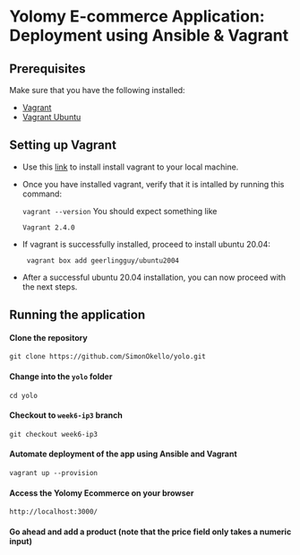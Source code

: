 # Yolomy E-commerce Application: Deployment using Ansible & Vagrant
## Prerequisites
Make sure that you have the following installed:
- [Vagrant](https://developer.hashicorp.com/vagrant/downloads)
- [Vagrant Ubuntu](https://app.vagrantup.com/bento/boxes/ubuntu-22.04)

## Setting up Vagrant
- Use this [link](https://developer.hashicorp.com/vagrant/downloads) to install install vagrant to your local machine. 
- Once you have installed vagrant, verify that it is intalled by running this command:
  
  ```vagrant --version```
  You should expect something like 
  
  ```
  Vagrant 2.4.0
  ```

- If vagrant is successfully installed, proceed to install ubuntu 20.04:
  
  ``` vagrant box add geerlingguy/ubuntu2004```

- After a successful ubuntu 20.04 installation, you can now proceed with the next steps.

## Running the application

#### Clone the repository
`git clone https://github.com/SimonOkello/yolo.git`

#### Change into the `yolo` folder
`cd yolo`

#### Checkout to `week6-ip3` branch
`git checkout week6-ip3`

#### Automate deployment of the app using Ansible and Vagrant
 `vagrant up --provision`

#### Access the Yolomy Ecommerce on your browser

`http://localhost:3000/`

#### Go ahead and add a product (note that the price field only takes a numeric input)


